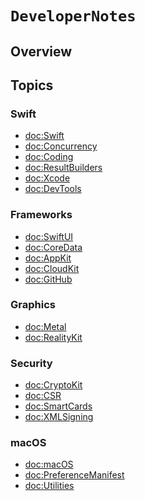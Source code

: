 # ``DeveloperNotes``

## Overview

## Topics

### Swift

- <doc:Swift>
- <doc:Concurrency>
- <doc:Coding>
- <doc:ResultBuilders>
- <doc:Xcode>
- <doc:DevTools>

### Frameworks

- <doc:SwiftUI>
- <doc:CoreData>
- <doc:AppKit>
- <doc:CloudKit>
- <doc:GitHub>

### Graphics

- <doc:Metal>
- <doc:RealityKit>

### Security

- <doc:CryptoKit>
- <doc:CSR>
- <doc:SmartCards>
- <doc:XMLSigning>

### macOS

- <doc:macOS>
- <doc:PreferenceManifest>
- <doc:Utilities>
